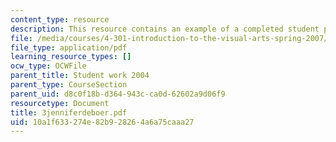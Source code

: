 ```yaml
---
content_type: resource
description: This resource contains an example of a completed student project.
file: /media/courses/4-301-introduction-to-the-visual-arts-spring-2007/10a1f633274e82b928264a6a75caaa27_3jenniferdeboer.pdf
file_type: application/pdf
learning_resource_types: []
ocw_type: OCWFile
parent_title: Student work 2004
parent_type: CourseSection
parent_uid: d8c0f18b-d364-943c-ca0d-62602a9d06f9
resourcetype: Document
title: 3jenniferdeboer.pdf
uid: 10a1f633-274e-82b9-2826-4a6a75caaa27
---
```

